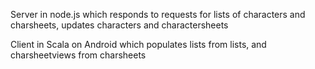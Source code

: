 Server in node.js which responds to requests for lists of characters and charsheets, updates characters and charactersheets

Client in Scala on Android which populates lists from lists, and charsheetviews from charsheets
